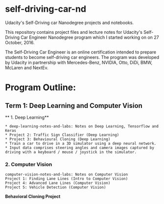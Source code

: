 # self-driving-car-nd
Udacity's Self-Driving car Nanodegree projects and notebooks.

This repository contains project files and lecture notes for Udacity's Self-Driving Car Engineer Nanodegree program which I started working on on 27 October, 2016.

The Self-Driving Car Engineer is an online certification intended to prepare students to become self-driving car engineers. The program was developed by Udacity in partnership with Mercedes-Benz, NVIDIA, Otto, DiDi, BMW, McLaren and NextEv.

# Program Outline:
## Term 1: Deep Learning and Computer Vision
** 1. Deep Learning**

    * deep-learning-notes-and-labs: Notes on Deep Learning, Tensorflow and Keras
    * Project 2: Traffic Sign Classifier (Deep Learning)
    * Project 3: Behavioural Cloning (Deep Learning)
    * Train a car to drive in a 3D simulator using a deep neural network.
    * Input data comprises steering angles and camera images captured by driving with a keyboard / mouse / joystick in the simulator.

### 2. Computer Vision

    computer-vision-notes-and-labs: Notes on Computer Vision
    Project 1: Finding Lane Lines (Intro to Computer Vision)
    Project 4: Advanced Lane Lines (Computer Vision)
    Project 5: Vehicle Detection (Computer Vision)

**Behavioral Cloning Project**
